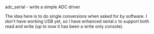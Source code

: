 adc_serial - write a simple ADC driver

The idea here is to do single conversions when asked for by software.
I don't have working USB yet, so I have enhanced serial.c to support
both read and write (up to now it has been a write only console).
